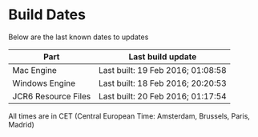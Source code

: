 # Build Dates

Below are the last known dates to updates

Part | Last build update
-----|-----
Mac Engine | Last built: 19 Feb 2016; 01:08:58
Windows Engine | Last built: 18 Feb 2016; 20:20:53
JCR6 Resource Files | Last built: 20 Feb 2016; 01:17:54
All times are in CET (Central European Time: Amsterdam, Brussels, Paris, Madrid)



